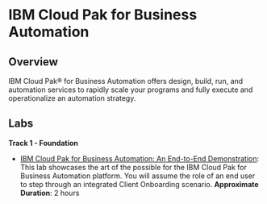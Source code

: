 # IBM Cloud Pak for Business Automation

## Overview

IBM Cloud Pak® for Business Automation offers design, build, run, and automation services to rapidly scale your programs and fully execute and operationalize an automation strategy.

## Labs

**Track 1 - Foundation**

- <a href="Lab%20Guide%20-%20End-to-End%20Scenario.pdf" target="_blank">IBM Cloud Pak for Business Automation: An End-to-End Demonstration</a>: This lab showcases the art of the possible for the IBM Cloud Pak for Business Automation platform. You will assume the role of an end user to step through an integrated Client Onboarding scenario. **Approximate Duration**: 2 hours

